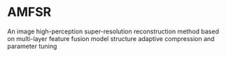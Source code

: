 # AMFSR
An image high-perception super-resolution reconstruction method based on multi-layer feature fusion model structure adaptive compression and parameter tuning
